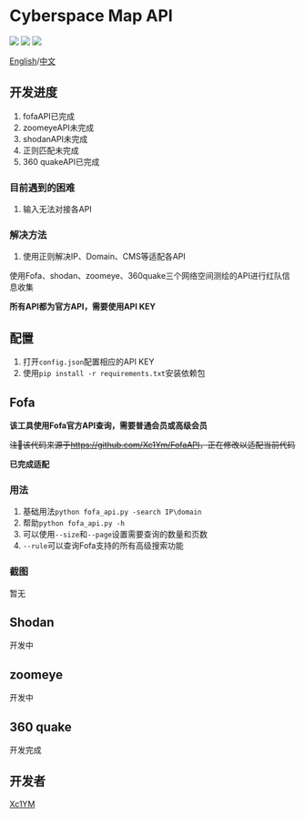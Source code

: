 # Cyberspace Map API

![](https://img.shields.io/github/pipenv/locked/python-version/Xc1Ym/cyberspace_map_API)
![](https://img.shields.io/github/license/Xc1Ym/cyberspace_map_API)
![](https://img.shields.io/github/stars/xc1ym/cyberspace_map_API)

[English](./README.md)/[中文](./README_CN.md)


## 开发进度
1. fofaAPI已完成
2. zoomeyeAPI未完成
3. shodanAPI未完成
4. 正则匹配未完成
5. 360 quakeAPI已完成

### 目前遇到的困难
1. 输入无法对接各API

### 解决方法
1. 使用正则解决IP、Domain、CMS等适配各API


使用Fofa、shodan、zoomeye、360quake三个网络空间测绘的API进行红队信息收集

**所有API都为官方API，需要使用API KEY**

## 配置

1. 打开`config.json`配置相应的API KEY
2. 使用`pip install -r requirements.txt`安装依赖包

## Fofa

**该工具使用Fofa官方API查询，需要普通会员或高级会员**

~~注🔴该代码来源于<https://github.com/Xc1Ym/FofaAPI>，正在修改以适配当前代码~~

**已完成适配**

### 用法

1. 基础用法`python fofa_api.py -search IP\domain`
2. 帮助`python fofa_api.py -h`
3. 可以使用`--size`和`--page`设置需要查询的数量和页数
4. `--rule`可以查询Fofa支持的所有高级搜索功能

### 截图

暂无



## Shodan
开发中

## zoomeye
开发中

## 360 quake
开发完成

## 开发者
[Xc1YM](https://github.com/Xc1Ym)
